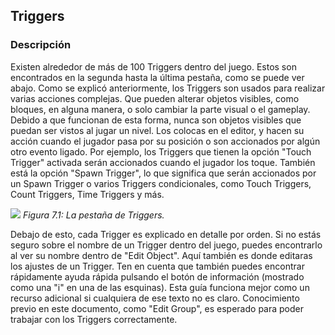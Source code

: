 ## Triggers

### Descripción

Existen alrededor de más de 100 Triggers dentro del juego. Estos son encontrados en la segunda hasta la última pestaña, como se puede ver abajo. Como se explicó anteriormente, los Triggers son usados para realizar varias acciones complejas. Que pueden alterar objetos visibles, como bloques, en alguna manera, o solo cambiar la parte visual o el gameplay. Debido a que funcionan de esta forma, nunca son objetos visibles que puedan ser vistos al jugar un nivel. Los colocas en el editor, y hacen su acción cuando el jugador pasa por su posición o son accionados por algún otro evento ligado. Por ejemplo, los Triggers que tienen la opción "Touch Trigger" activada serán accionados cuando el jugador los toque. También está la opción "Spawn Trigger", lo que significa que serán accionados por un Spawn Trigger o varios Triggers condicionales, como Touch Triggers, Count Triggers, Time Triggers y más.

![](https://guia.editorgd.xyz/assets/img/figures/64.png)
*Figura 7.1: La pestaña de Triggers.*

Debajo de esto, cada Trigger es explicado en detalle por orden. Si no estás seguro sobre el nombre de un Trigger dentro del juego, puedes encontrarlo al ver su nombre dentro de "Edit Object". Aquí también es donde editaras los ajustes de un Trigger. Ten en cuenta que también puedes encontrar rápidamente ayuda rápida pulsando el botón de información (mostrado como una "i" en una de las esquinas). Esta guía funciona mejor como un recurso adicional si cualquiera de ese texto no es claro. Conocimiento previo en este documento, como "Edit Group", es esperado para poder trabajar con los Triggers correctamente.